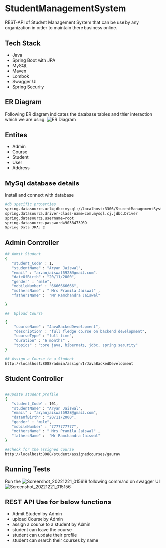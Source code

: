 # StudentManagementSystem
REST-API of Student Management System that can be use by any organization in order to maintain there business online.

## Tech Stack
- Java
- Spring Boot with JPA
- MySQL
- Maven
- Lombok
- Swagger UI
- Spring Security


## ER Diagram
Following ER diagram indicates the database tables and thier interaction which we are using.
![ER Diagram](https://user-images.githubusercontent.com/101566310/208860432-64e8317e-af38-4163-bdb5-f3f157ffb566.jpg)

## Entites 
- Admin
- Course
- Student
- User
- Address


## MySql database details
Install and connect with database
```bash
#db specific properties
spring.datasource.url=jdbc:mysql://localhost:3306/StudentManagementSystem
spring.datasource.driver-class-name=com.mysql.cj.jdbc.Driver
spring.datasource.username=root
spring.datasource.password=9038473989
Spring Data JPA: 2
```

## Admin Controller
```bash
## Admit Student
{
   "student_Code" : 1,
   "studentName" : "Aryan Jaiswal",
   "email" : "aryanjaiswal5928@gmail.com",
   "dateOfBirth" : "20/11/2000",
   "gender" : "male",
   "mobileNumber" : "6666666666",
   "mothersName" : " Mrs Pramila Jaiswal" ,
   "fathersName" :  "Mr Ramchandra Jaiswal"

}

##  Upload Course

{
    "courseName" : "JavaBackedDevelopment",
    "description" : "full fledge course on backend development",
    "courseType" : "full time",
    "duration" : "6 months" ,
    "topics" : "core java, hibernate, jdbc, spring security"
}

## Assign a Course to a Student
http://localhost:8088/admin/assign/1/JavaBackedDevelopment
```
## Student Controller
```bash

##update student profile
{
   "student_Code" : 101,
   "studentName" : "Aryan Jaiswal",
   "email" : "aryanjaiswal5928@gmail.com",
   "dateOfBirth" : "20/11/2000",
   "gender" : "male",
   "mobileNumber" : "7777777777",
   "mothersName" : " Mrs Pramila Jaiswal" ,
   "fathersName" :  "Mr Ramchandra Jaiswal"
}

##check for the assigned course
http://localhost:8088/student/assignedcourses/gaurav
```


## Running Tests
Run the ![Screenshot_20221221_015619](https://user-images.githubusercontent.com/101566310/208862198-d90564ef-2141-4353-a6ed-2f2f1b239009.png)
following command on swagger UI
![Screenshot_20221221_015156](https://user-images.githubusercontent.com/101566310/208862186-333f6ae0-776a-4bee-9ae3-5884ef54fb24.png)

## REST API Use for below functions
- Admit Student by Admin
- upload Course by Admin
- assign a course to a student by Admin
- student can leave the course
- student can update their profile
- student can search their courses by name
